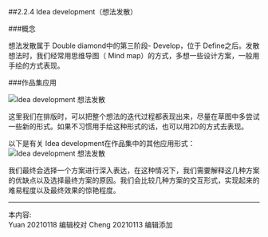 
##2.2.4 Idea development（想法发散）

###概念

想法发散属于 Double diamond中的第三阶段- Develop，位于 Define之后。发散想法时，我们经常用思维导图（ Mind map）的方式，多想一些设计方案，一般用手绘的方式表现。


###作品集应用

![ Idea development 想法发散](http://kitpic.makebi.net/2021/ard_06.jpg)

这里我们在排版时，可以把整个想法的迭代过程都表现出来，尽量在草图中多尝试一些新的形式。如果不习惯用手绘这种形式的话，也可以用2D的方式去表现。

以下是有关 Idea development在作品集中的其他应用形式：
![ Idea development 想法发散 ](http://kitpic.makebi.net/2021/ard_07.jpg)

我们最终会选择一个方案进行深入表达，在这种情况下，我们需要解释这几种方案的优缺点以及选择最终方案的原因。我们会比较几种方案的交互形式，实现起来的难易程度以及最终效果的惊艳程度。

---
本内容:  
Yuan 20210118 编辑校对
Cheng 20210113 编辑添加
